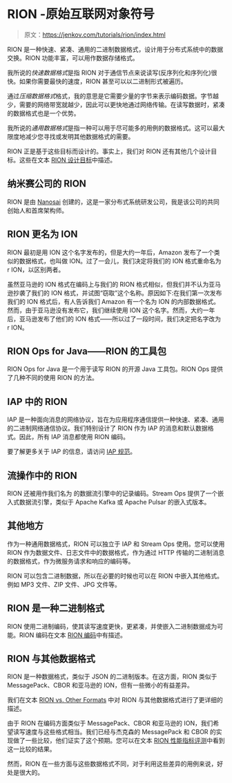 # RION -原始互联网对象符号

> 原文：<https://jenkov.com/tutorials/rion/index.html>

RION 是一种快速、紧凑、通用的二进制数据格式，设计用于分布式系统中的数据交换。RION 功能丰富，可以用作数据存储格式。

我所说的*快速数据格式*是指 RION 对于通信节点来说读写(反序列化和序列化)很快。如果你需要最快的速度，RION 甚至可以以二进制形式被遍历。

通过*压缩数据格式*格式，我的意思是它需要少量的字节来表示编码数据。字节越少，需要的网络带宽就越少，因此可以更快地通过网络传输。在读写数据时，紧凑的数据格式也是一个优势。

我所说的*通用数据格式*是指一种可以用于尽可能多的用例的数据格式。这可以最大限度地减少您寻找或发明其他数据格式的需要。

RION 正是基于这些目标而设计的。事实上，我们对 RION 还有其他几个设计目标。这些在文本 [RION 设计目标](/rion/rion-design-goals.html)中描述。

## 纳米赛公司的 RION

RION 是由 [Nanosai](https://nanosai.com) 创建的，这是一家分布式系统研发公司，我是该公司的共同创始人和首席架构师。

## RION 更名为 ION

RION 最初是用 ION 这个名字发布的，但是大约一年后，Amazon 发布了一个类似的数据格式，也叫做 ION。过了一会儿，我们决定将我们的 ION 格式重命名为 r ION，以区别两者。

虽然亚马逊的 ION 格式在编码上与我们的 RION 格式相似，但我们并不认为亚马逊抄袭了我们的 ION 格式，并试图“窃取”这个名称。原因如下:在我们第一次发布我们的 ION 格式后，有人告诉我们 Amazon 有一个名为 ION 的内部数据格式。然而，由于亚马逊没有发布它，我们继续使用 ION 这个名字。然而，大约一年后，亚马逊发布了他们的 ION 格式——所以过了一段时间，我们决定把名字改为 r ION。

## RION Ops for Java——RION 的工具包

RION Ops for Java 是一个用于读写 RION 的开源 Java 工具包。RION Ops 提供了几种不同的使用 RION 的方法。

## IAP 中的 RION

IAP 是一种面向消息的网络协议，旨在为应用程序通信提供一种快速、紧凑、通用的二进制网络通信协议。我们特别设计了 RION 作为 IAP 的消息和默认数据格式。因此，所有 IAP 消息都使用 RION 编码。

要了解更多关于 IAP 的信息，请访问 [IAP 规范](/iap/index.html)。

## 流操作中的 RION

RION 还被用作我们名为  的数据流引擎中的记录编码。Stream Ops 提供了一个嵌入式数据流引擎，类似于 Apache Kafka 或 Apache Pulsar 的嵌入式版本。

## 其他地方

作为一种通用数据格式，RION 可以独立于 IAP 和 Stream Ops 使用。您可以使用 RION 作为数据文件、日志文件中的数据格式，作为通过 HTTP 传输的二进制消息的数据格式，作为微服务请求和响应的编码等。

RION 可以包含二进制数据，所以在必要的时候也可以在 RION 中嵌入其他格式。例如 MP3 文件、ZIP 文件、JPG 文件等。

## RION 是一种二进制格式

RION 使用二进制编码，使其读写速度更快，更紧凑，并使嵌入二进制数据成为可能。RION 编码在文本 [RION 编码](rion-encoding.html)中有描述。

## RION 与其他数据格式

RION 是一种数据格式，类似于 JSON 的二进制版本。在这方面，RION 类似于 MessagePack、CBOR 和亚马逊的 ION，但有一些微小的有益差异。

我们在文本 [RION vs. Other Formats](rion-vs-other-formats.html) 中对 RION 与其他数据格式进行了更详细的描述。

由于 RION 在编码方面类似于 MessagePack、CBOR 和亚马逊的 ION，我们希望读写速度与这些格式相当。我们已经与杰克森的 MessagePack 和 CBOR 的实现做了一些比较，他们证实了这个预期。您可以在文本 [RION 性能指标评测](rion-performance-benchmarks.html)中看到这一比较的结果。

然而，RION 在一些方面与这些数据格式不同，对于利用这些差异的用例来说，好处是很大的。